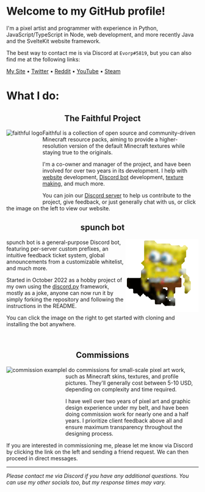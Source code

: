 <h1>Welcome to my GitHub profile!</h1>

I'm a pixel artist and programmer with experience in Python, JavaScript/TypeScript in Node, web development, and more recently Java and the SvelteKit website framework.

The best way to contact me is via Discord at `Evorp#5819`, but you can also find me at the following links:

[My Site](https://3vorp.github.io) • [Twitter](https://twitter.com/3vorp) • [Reddit](https://reddit.com/u/3vorp) • [YouTube](https://www.youtube.com/@evorp) • [Steam](https://steamcommunity.com/id/3vorp/)

<h1>What I do:</h1>

<h2 align="center">The Faithful Project</h2>
<a href="https://faithfulpack.net">
  <img 
       src="https://github.com/Faithful-Resource-Pack/Branding/blob/main/logos/transparent/512/plain_logo.png?raw=true" 
       alt="faithful logo"
       height="192"
       align="left"
  />
</a>

<p>
  Faithful is a collection of open source and community-driven Minecraft resource packs, aiming to provide a higher-resolution version of the default Minecraft textures while staying true to the originals.

  I'm a co-owner and manager of the project, and have been involved for over two years in its development. I help with [website](https://github.com/Faithful-Resource-Pack/Website) development, [Discord bot](https://github.com/Faithful-Resource-Pack/Discord-Bot) development, [texture making](https://docs.faithfulpack.net/pages/textures/contributor-handbook), and much more.

  You can join our [Discord server](https://discord.gg/sN9YRQbBv7) to help us contribute to the project, give feedback, or just generally chat with us, or click the image on the left to view our website.
</p>
  
<h2 align="center">spunch bot</h2>
<a href="https://github.com/3vorp/spunch-bot">
  <img
       src="https://github.com/3vorp/Spunch-Bot/blob/main/assets/bot_pfp.png?raw=true"
       alt="spunch bot pfp"
       height="192"
       align="right"
  />
</a>

<p>
  spunch bot is a general-purpose Discord bot, featuring per-server custom prefixes, an intuitive feedback ticket system, global announcements from a customizable whitelist, and much more.
  
  Started in October 2022 as a hobby project of my own using the [discord.py](https://discordpy.readthedocs.io/) framework, mostly as a joke, anyone can now run it by simply forking the repository and following the instructions in the README.
  
  You can click the image on the right to get started with cloning and installing the bot anywhere.
</p>

<br>
<h2 align="center">Commissions</h2>

<a href="https://discord.com/users/360249987927638016">
  <img
       src="https://cdn.discordapp.com/attachments/931741283179954187/1108194846499414076/zarrinHead.png"
       alt="commission example"
       height="192"
       align="left"
  />
</a>

<p>
  I do commissions for small-scale pixel art work, such as Minecraft skins, textures, and profile pictures. They'll generally cost between 5-10 USD, depending on complexity and time required.
  
  I have well over two years of pixel art and graphic design experience under my belt, and have been doing commission work for nearly one and a half years. I prioritize client feedback above all and ensure maximum transparency throughout the designing process.
  
  If you are interested in commissioning me, please let me know via Discord by clicking the link on the left and sending a friend request. We can then proceed in direct messages.
</p>

<hr>

*Please contact me via Discord if you have any additional questions. You can use my other socials too, but my response times may vary.*
